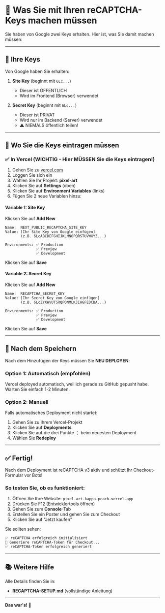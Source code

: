 # 🔑 Was Sie mit Ihren reCAPTCHA-Keys machen müssen

Sie haben von Google zwei Keys erhalten. Hier ist, was Sie damit machen müssen:

---

## 📝 Ihre Keys

Von Google haben Sie erhalten:

1. **Site Key** (beginnt mit `6Lc...`)
   - Dieser ist ÖFFENTLICH
   - Wird im Frontend (Browser) verwendet
   
2. **Secret Key** (beginnt mit `6Lc...`)
   - Dieser ist PRIVAT
   - Wird nur im Backend (Server) verwendet
   - ⚠️ NIEMALS öffentlich teilen!

---

## 🚀 Wo Sie die Keys eintragen müssen

### ✅ In Vercel (WICHTIG - Hier MÜSSEN Sie die Keys eintragen!)

1. Gehen Sie zu [vercel.com](https://vercel.com)
2. Loggen Sie sich ein
3. Wählen Sie Ihr Projekt: **pixel-art**
4. Klicken Sie auf **Settings** (oben)
5. Klicken Sie auf **Environment Variables** (links)
6. Fügen Sie 2 neue Variablen hinzu:

#### Variable 1: Site Key

Klicken Sie auf **Add New**

```
Name:  NEXT_PUBLIC_RECAPTCHA_SITE_KEY
Value: [Ihr Site Key von Google einfügen]
       (z.B. 6LcABCDEFGHIJKLMNOPQRSTUVWXYZ...)

Environments: ✅ Production
              ✅ Preview  
              ✅ Development
```

Klicken Sie auf **Save**

#### Variable 2: Secret Key

Klicken Sie auf **Add New**

```
Name:  RECAPTCHA_SECRET_KEY
Value: [Ihr Secret Key von Google einfügen]
       (z.B. 6LcZYXWVUTSRQPONMLKJIHGFEDCBA...)

Environments: ✅ Production
              ✅ Preview
              ✅ Development
```

Klicken Sie auf **Save**

---

## 🔄 Nach dem Speichern

Nach dem Hinzufügen der Keys müssen Sie **NEU DEPLOYEN**:

### Option 1: Automatisch (empfohlen)

Vercel deployed automatisch, weil ich gerade zu GitHub gepusht habe. 
Warten Sie einfach 1-2 Minuten.

### Option 2: Manuell

Falls automatisches Deployment nicht startet:

1. Gehen Sie zu Ihrem Vercel-Projekt
2. Klicken Sie auf **Deployments**
3. Klicken Sie auf die drei Punkte ⋮ beim neuesten Deployment
4. Wählen Sie **Redeploy**

---

## ✅ Fertig!

Nach dem Deployment ist reCAPTCHA v3 aktiv und schützt Ihr Checkout-Formular vor Bots!

### So testen Sie, ob es funktioniert:

1. Öffnen Sie Ihre Website: `pixel-art-kappa-peach.vercel.app`
2. Drücken Sie F12 (Entwicklertools öffnen)
3. Gehen Sie zum **Console**-Tab
4. Erstellen Sie ein Poster und gehen Sie zum Checkout
5. Klicken Sie auf "Jetzt kaufen"

Sie sollten sehen:

```
✅ reCAPTCHA erfolgreich initialisiert
🔐 Generiere reCAPTCHA-Token für Checkout...
✅ reCAPTCHA-Token erfolgreich generiert
```

---

## 📚 Weitere Hilfe

Alle Details finden Sie in:
- **RECAPTCHA-SETUP.md** (vollständige Anleitung)

---

**Das war's! 🎉**

